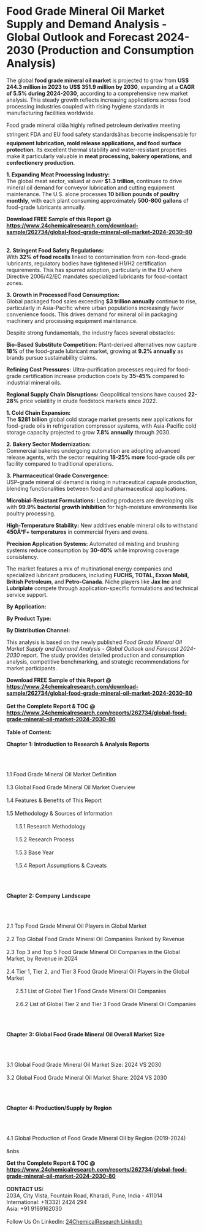 <h1>Food Grade Mineral Oil Market Supply and Demand Analysis - Global Outlook and Forecast 2024-2030 (Production and Consumption Analysis)</h1><p>The global <strong>food grade mineral oil market</strong> is projected to grow from <strong>US$ 244.3 million in 2023 to US$ 351.9 million by 2030</strong>, expanding at a <strong>CAGR of 5.5% during 2024-2030</strong>, according to a comprehensive new market analysis. This steady growth reflects increasing applications across food processing industries coupled with rising hygiene standards in manufacturing facilities worldwide.</p><p>Food grade mineral oilâa highly refined petroleum derivative meeting stringent FDA and EU food safety standardsâhas become indispensable for <strong>equipment lubrication, mold release applications, and food surface protection</strong>. Its excellent thermal stability and water-resistant properties make it particularly valuable in <strong>meat processing, bakery operations, and confectionery production</strong>.</p><p><strong>1. Expanding Meat Processing Industry:</strong><br>
The global meat sector, valued at over <strong>$1.3 trillion</strong>, continues to drive mineral oil demand for conveyor lubrication and cutting equipment maintenance. The U.S. alone processes <strong>10 billion pounds of poultry monthly</strong>, with each plant consuming approximately <strong>500-800 gallons</strong> of food-grade lubricants annually.</p><div><b>Download FREE Sample of this Report @ 
            <a href="https://www.24chemicalresearch.com/download-sample/262734/global-food-grade-mineral-oil-market-2024-2030-80">
            https://www.24chemicalresearch.com/download-sample/262734/global-food-grade-mineral-oil-market-2024-2030-80</a></b></div><br><p><strong>2. Stringent Food Safety Regulations:</strong><br>
With <strong>32% of food recalls</strong> linked to contamination from non-food-grade lubricants, regulatory bodies have tightened H1/H2 certification requirements. This has spurred adoption, particularly in the EU where Directive 2006/42/EC mandates specialized lubricants for food-contact zones.</p><p><strong>3. Growth in Processed Food Consumption:</strong><br>
Global packaged food sales exceeding <strong>$3 trillion annually</strong> continue to rise, particularly in Asia-Pacific where urban populations increasingly favor convenience foods. This drives demand for mineral oil in packaging machinery and processing equipment maintenance.</p><p>Despite strong fundamentals, the industry faces several obstacles:</p><p><strong>Bio-Based Substitute Competition:</strong> Plant-derived alternatives now capture <strong>18%</strong> of the food-grade lubricant market, growing at <strong>9.2% annually</strong> as brands pursue sustainability claims.</p><p><strong>Refining Cost Pressures:</strong> Ultra-purification processes required for food-grade certification increase production costs by <strong>35-45%</strong> compared to industrial mineral oils.</p><p><strong>Regional Supply Chain Disruptions:</strong> Geopolitical tensions have caused <strong>22-28%</strong> price volatility in crude feedstock markets since 2022.</p><p><strong>1. Cold Chain Expansion:</strong><br>
The <strong>$281 billion</strong> global cold storage market presents new applications for food-grade oils in refrigeration compressor systems, with Asia-Pacific cold storage capacity projected to grow <strong>7.8% annually</strong> through 2030.</p><p><strong>2. Bakery Sector Modernization:</strong><br>
Commercial bakeries undergoing automation are adopting advanced release agents, with the sector requiring <strong>18-25% more</strong> food-grade oils per facility compared to traditional operations.</p><p><strong>3. Pharmaceutical Grade Convergence:</strong><br>
USP-grade mineral oil demand is rising in nutraceutical capsule production, blending functionalities between food and pharmaceutical applications.</p><p><strong>Microbial-Resistant Formulations:</strong> Leading producers are developing oils with <strong>99.9% bacterial growth inhibition</strong> for high-moisture environments like poultry processing.</p><p><strong>High-Temperature Stability:</strong> New additives enable mineral oils to withstand <strong>450Â°F+ temperatures</strong> in commercial fryers and ovens.</p><p><strong>Precision Application Systems:</strong> Automated oil misting and brushing systems reduce consumption by <strong>30-40%</strong> while improving coverage consistency.</p><p>The market features a mix of multinational energy companies and specialized lubricant producers, including <strong>FUCHS, TOTAL, Exxon Mobil, British Petroleum</strong>, and <strong>Petro-Canada</strong>. Niche players like <strong>Jax Inc</strong> and <strong>Lubriplate</strong> compete through application-specific formulations and technical service support.</p><p><strong>By Application:</strong></p><p><strong>By Product Type:</strong></p><p><strong>By Distribution Channel:</strong></p><p>This analysis is based on the newly published <em>Food Grade Mineral Oil Market Supply and Demand Analysis - Global Outlook and Forecast 2024-2030</em> report. The study provides detailed production and consumption analysis, competitive benchmarking, and strategic recommendations for market participants.</p><div><b>Download FREE Sample of this Report @ 
            <a href="https://www.24chemicalresearch.com/download-sample/262734/global-food-grade-mineral-oil-market-2024-2030-80">
            https://www.24chemicalresearch.com/download-sample/262734/global-food-grade-mineral-oil-market-2024-2030-80</a></b></div><br><div><b>Get the Complete Report & TOC @ 
            <a href="https://www.24chemicalresearch.com/reports/262734/global-food-grade-mineral-oil-market-2024-2030-80">
            https://www.24chemicalresearch.com/reports/262734/global-food-grade-mineral-oil-market-2024-2030-80</a></b></div><br>
            <b>Table of Content:</b><p><p><strong>Chapter 1: Introduction to Research &amp; Analysis Reports</strong></p><br />
<br />
<p>1.1 Food Grade Mineral Oil Market Definition<br /><br />
1.3 Global Food Grade Mineral Oil Market Overview<br /><br />
1.4 Features &amp; Benefits of This Report<br /><br />
1.5 Methodology &amp; Sources of Information<br /><br />
&nbsp;&nbsp;&nbsp;&nbsp;&nbsp; 1.5.1 Research Methodology<br /><br />
&nbsp;&nbsp;&nbsp;&nbsp;&nbsp; 1.5.2 Research Process<br /><br />
&nbsp;&nbsp;&nbsp;&nbsp;&nbsp; 1.5.3 Base Year<br /><br />
&nbsp;&nbsp;&nbsp;&nbsp;&nbsp; 1.5.4 Report Assumptions &amp; Caveats</p><br />
<br />
<p><strong>Chapter 2: Company Landscape</strong></p><br />
<br />
<p>2.1 Top Food Grade Mineral Oil Players in Global Market<br /><br />
2.2 Top Global Food Grade Mineral Oil Companies Ranked by Revenue<br /><br />
2.3 Top 3 and Top 5 Food Grade Mineral Oil Companies in the Global Market, by Revenue in 2024<br /><br />
2.4 Tier 1, Tier 2, and Tier 3 Food Grade Mineral Oil Players in the Global Market<br /><br />
&nbsp;&nbsp;&nbsp;&nbsp;&nbsp; 2.5.1 List of Global Tier 1 Food Grade Mineral Oil Companies<br /><br />
&nbsp;&nbsp;&nbsp;&nbsp;&nbsp; 2.6.2 List of Global Tier 2 and Tier 3 Food Grade Mineral Oil Companies</p><br />
<br />
<p><strong>Chapter 3: Global Food Grade Mineral Oil Overall Market Size</strong></p><br />
<br />
<p>3.1 Global Food Grade Mineral Oil Market Size: 2024 VS 2030<br /><br />
3.2 Global Food Grade Mineral Oil Market Share: 2024 VS 2030</p><br />
<br />
<p><strong>Chapter 4: Production/Supply by Region</strong></p><br />
<br />
<p>4.1 Global Production of Food Grade Mineral Oil by Region (2019-2024)<br /><br />
&nbs</p><div><b>Get the Complete Report & TOC @ 
            <a href="https://www.24chemicalresearch.com/reports/262734/global-food-grade-mineral-oil-market-2024-2030-80">
            https://www.24chemicalresearch.com/reports/262734/global-food-grade-mineral-oil-market-2024-2030-80</a></b></div><br><b>CONTACT US:</b><br>
            203A, City Vista, Fountain Road, Kharadi, Pune, India - 411014<br>
            International: +1(332) 2424 294<br>
            Asia: +91 9169162030 <br><br>
            Follow Us On LinkedIn: <a href="https://www.linkedin.com/company/24chemicalresearch/">24ChemicalResearch LinkedIn</a>
